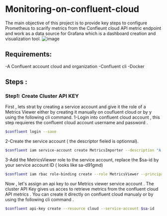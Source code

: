 # Monitoring-on-confluent-cloud

The main objective of this project is to provide key steps to configure Prometheus to scarify metrics from the Confleunt cloud API metric endpoint and work as a data source for Grafana which is a dashboard creation and visualization tool. 
![image](https://user-images.githubusercontent.com/103249046/178447755-ba18bcb5-6818-45f2-ae46-bea2cd863cb6.png)

## Requirements:
-A Confluent account cloud and organization 
-Confluent cli 
-Docker 

## Steps : 

### Step1: Create  Cluster API KEY 

First , lets strat by creating  a service account and give it the role of a Metrics Viewer either by creating it manually on coufluent cloud or by y using the following cli command. 
1-Login into confluent cloud account , this step requieres the confluent cloud account username and password .

```bash
$confluent login --save
```
2-Create the service account ( the descriptor fieled is optionnal).

```bash
$confluent iam service-account create MetricsImporter --description "A  service account to import Confluent Cloud metrics into Prometheus"
```
3-Add the MetricsViewer role to the service account, replace the $sa-id by your service account ID ( looks like  sa-d91gmd)

```bash
$confluent iam rbac role-binding create --role MetricsViewer --principal User:$sa-id
```

Now , let's assign an api key to our Metrics viewer service account . The cluster API Key gives us acces to retrieve metrics from the confluent cloud API metrics . You can create it directly on confluent cloud manualy or by using the following cli command . 

```bash
$confluent api-key create --resource cloud --service-account $sa-id
```
